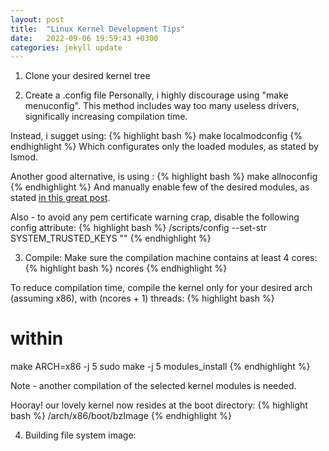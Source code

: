 ```yaml
---
layout: post
title:  "Linux Kernel Development Tips"
date:   2022-09-06 19:59:43 +0300
categories: jekyll update
---
```


1. Clone your desired kernel tree


2. Create a .config file
Personally, i highly discourage using "make menuconfig". This method includes way too many useless drivers, significally increasing compilation time. 

Instead, i sugget using:
{% highlight bash %}
make localmodconfig
{% endhighlight %}
Which configurates only the loaded modules, as stated by lsmod. 

Another good alternative, is using :
{% highlight bash %}
make allnoconfig
{% endhighlight %}
And manually enable few of the desired modules, as stated [in this great post][great-post].

Also - to avoid any pem certificate warning crap, disable the following config attribute:
{% highlight bash %}
<KDIR>/scripts/config --set-str SYSTEM_TRUSTED_KEYS ""
{% endhighlight %}


3. Compile:
Make sure the compilation machine contains at least 4 cores:
{% highlight bash %}
ncores
{% endhighlight %}

To reduce compilation time, compile the kernel only for your desired arch (assuming x86), with (ncores + 1) threads:
{% highlight bash %}
# within <KDIR>
make ARCH=x86 -j 5
sudo make -j 5 modules_install
{% endhighlight %}

Note - another compilation of the selected kernel modules is needed. 

Hooray! our lovely kernel now resides at the boot directory: 
{% highlight bash %}
<KDIR>/arch/x86/boot/bzImage
{% endhighlight %}


4. Building file system image:

[great-post]: https://blog.nelhage.com/2013/12/lightweight-linux-kernel-development-with-kvm/
